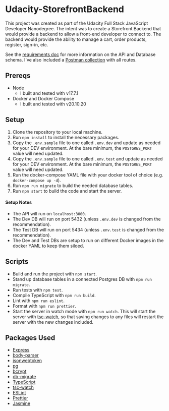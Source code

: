 # Udacity-StorefrontBackend

This project was created as part of the Udacity Full Stack JavaScript Developer Nanodegree. The intent was to create a Storefront Backend that would provide a backend to allow a front-end developer to connect to. The backend would provide the ability to manage a cart, order products, register, sign-in, etc.

See the [requirements doc](REQUIREMENTS.md) for more information on the API and Database schema. I've also included a [Postman collection](UdacityStorefrontBackend.postman_collection.json) with all routes.

## Prereqs

- Node
  - I built and tested with v17.7.1
- Docker and Docker Compose
  - I built and tested with v20.10.20

## Setup

1. Clone the repository to your local machine.
2. Run `npm install` to install the necessary packages.
3. Copy the `.env.sample` file to one called `.env.dev` and update as needed for your DEV environment. At the bare minimum, the `POSTGRES_PORT` value will need updated.
4. Copy the `.env.sample` file to one called `.env.test` and update as needed for your DEV environment. At the bare minimum, the `POSTGRES_PORT` value will need updated.
5. Run the docker-compose YAML file with your docker tool of choice (e.g. `docker-compose up -d`).
6. Run `npm run migrate` to build the needed database tables.
7. Run `npm start` to build the code and start the server.

#### Setup Notes

- The API will run on `localhost:3000`.
- The Dev DB will run on port 5432 (unless `.env.dev` is changed from the recommendation).
- The Test DB will run on port 5434 (unless `.env.test` is changed from the recommendation).
- The Dev and Test DBs are setup to run on different Docker images in the docker YAML to keep them siloed.

## Scripts

- Build and run the project with `npm start`.
- Stand up database tables in a connected Postgres DB with `npm run migrate`.
- Run tests with `npm test`.
- Compile TypeScript with `npm run build`.
- Lint with `npm run eslint`.
- Format with `npm run prettier`.
- Start the server in watch mode with `npm run watch`. This will start the server with [tsc-watch](https://github.com/gilamran/tsc-watch), so that saving changes to any files will restart the server with the new changes included.

## Packages Used

- [Express](https://expressjs.com/)
- [body-parser](https://github.com/expressjs/body-parser)
- [jsonwebtoken](https://github.com/auth0/node-jsonwebtoken)
- [pg](https://node-postgres.com/)
- [bcrypt](https://github.com/kelektiv/node.bcrypt.js)
- [db-migrate](https://db-migrate.readthedocs.io/en/latest/)
- [TypeScript](https://www.typescriptlang.org/)
- [tsc-watch](https://github.com/gilamran/tsc-watch)
- [ESLint](https://eslint.org/)
- [Prettier](https://prettier.io/)
- [Jasmine](https://jasmine.github.io/)
